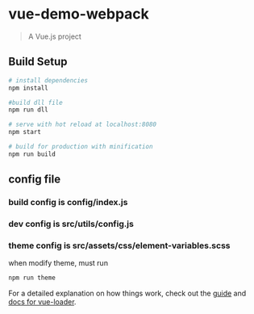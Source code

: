# vue-demo-webpack

> A Vue.js project

## Build Setup

``` bash
# install dependencies
npm install

#build dll file
npm run dll

# serve with hot reload at localhost:8080
npm start

# build for production with minification
npm run build

```

## config file

### build config is config/index.js

### dev config is src/utils/config.js

### theme config is src/assets/css/element-variables.scss
when modify theme, must run 
```bash
npm run theme
```

For a detailed explanation on how things work, check out the [guide](http://vuejs-templates.github.io/webpack/) and [docs for vue-loader](http://vuejs.github.io/vue-loader).
